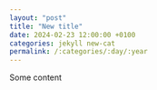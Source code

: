 ```yaml
---
layout: "post"
title: "New title"
date: 2024-02-23 12:00:00 +0100
categories: jekyll new-cat
permalink: /:categories/:day/:year
---
```


Some content
